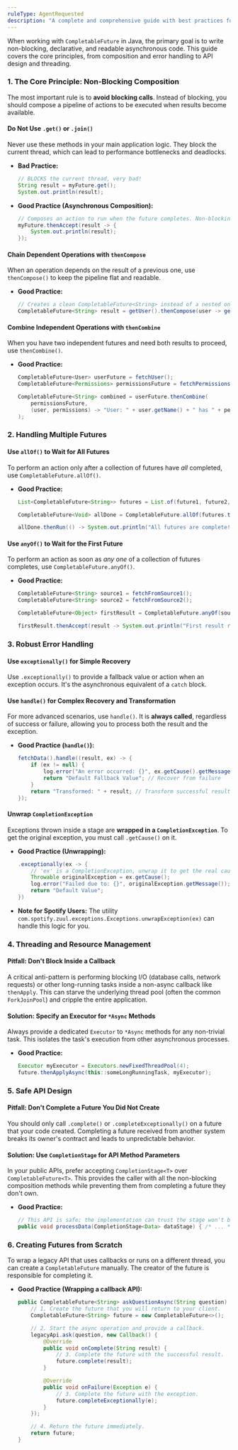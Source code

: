 ```yaml
---
ruleType: AgentRequested
description: "A complete and comprehensive guide with best practices for using Java's CompletableFuture."
---
```


When working with `CompletableFuture` in Java, the primary goal is to write non-blocking, declarative, and readable asynchronous code. This guide covers the core principles, from composition and error handling to API design and threading.

### 1. The Core Principle: Non-Blocking Composition

The most important rule is to **avoid blocking calls**. Instead of blocking, you should compose a pipeline of actions to be executed when results become available.

#### Do Not Use `.get()` or `.join()`

Never use these methods in your main application logic. They block the current thread, which can lead to performance bottlenecks and deadlocks.

- **Bad Practice:**

  ```java
  // BLOCKS the current thread, very bad!
  String result = myFuture.get();
  System.out.println(result);
  ```

- **Good Practice (Asynchronous Composition):**
  ```java
  // Composes an action to run when the future completes. Non-blocking.
  myFuture.thenAccept(result -> {
      System.out.println(result);
  });
  ```

#### Chain Dependent Operations with `thenCompose`

When an operation depends on the result of a previous one, use `thenCompose()` to keep the pipeline flat and readable.

- **Good Practice:**
  ```java
  // Creates a clean CompletableFuture<String> instead of a nested one.
  CompletableFuture<String> result = getUser().thenCompose(user -> getAddressFor(user));
  ```

#### Combine Independent Operations with `thenCombine`

When you have two independent futures and need both results to proceed, use `thenCombine()`.

- **Good Practice:**

  ```java
  CompletableFuture<User> userFuture = fetchUser();
  CompletableFuture<Permissions> permissionsFuture = fetchPermissions();

  CompletableFuture<String> combined = userFuture.thenCombine(
      permissionsFuture,
      (user, permissions) -> "User: " + user.getName() + " has " + permissions.getLevel()
  );
  ```

### 2. Handling Multiple Futures

#### Use `allOf()` to Wait for All Futures

To perform an action only after a collection of futures have _all_ completed, use `CompletableFuture.allOf()`.

- **Good Practice:**

  ```java
  List<CompletableFuture<String>> futures = List.of(future1, future2, future3);

  CompletableFuture<Void> allDone = CompletableFuture.allOf(futures.toArray(new CompletableFuture[0]));

  allDone.thenRun(() -> System.out.println("All futures are complete!"));
  ```

#### Use `anyOf()` to Wait for the First Future

To perform an action as soon as _any one_ of a collection of futures completes, use `CompletableFuture.anyOf()`.

- **Good Practice:**

  ```java
  CompletableFuture<String> source1 = fetchFromSource1();
  CompletableFuture<String> source2 = fetchFromSource2();

  CompletableFuture<Object> firstResult = CompletableFuture.anyOf(source1, source2);

  firstResult.thenAccept(result -> System.out.println("First result received: " + result));
  ```

### 3. Robust Error Handling

#### Use `exceptionally()` for Simple Recovery

Use `.exceptionally()` to provide a fallback value or action when an exception occurs. It's the asynchronous equivalent of a `catch` block.

#### Use `handle()` for Complex Recovery and Transformation

For more advanced scenarios, use `handle()`. It is **always called**, regardless of success or failure, allowing you to process both the result and the exception.

- **Good Practice (`handle()`):**
  ```java
  fetchData().handle((result, ex) -> {
      if (ex != null) {
          log.error("An error occurred: {}", ex.getCause().getMessage());
          return "Default Fallback Value"; // Recover from failure
      }
      return "Transformed: " + result; // Transform successful result
  });
  ```

#### Unwrap `CompletionException`

Exceptions thrown inside a stage are **wrapped in a `CompletionException`**. To get the original exception, you must call `.getCause()` on it.

- **Good Practice (Unwrapping):**
  ```java
  .exceptionally(ex -> {
      // 'ex' is a CompletionException, unwrap it to get the real cause.
      Throwable originalException = ex.getCause();
      log.error("Failed due to: {}", originalException.getMessage());
      return "Default Value";
  })
  ```
- **Note for Spotify Users:** The utility `com.spotify.zuul.exceptions.Exceptions.unwrapException(ex)` can handle this logic for you.

### 4. Threading and Resource Management

#### Pitfall: Don't Block Inside a Callback

A critical anti-pattern is performing blocking I/O (database calls, network requests) or other long-running tasks inside a non-async callback like `thenApply`. This can starve the underlying thread pool (often the common `ForkJoinPool`) and cripple the entire application.

#### Solution: Specify an Executor for `*Async` Methods

Always provide a dedicated `Executor` to `*Async` methods for any non-trivial task. This isolates the task's execution from other asynchronous processes.

- **Good Practice:**
  ```java
  Executor myExecutor = Executors.newFixedThreadPool(4);
  future.thenApplyAsync(this::someLongRunningTask, myExecutor);
  ```

### 5. Safe API Design

#### Pitfall: Don't Complete a Future You Did Not Create

You should only call `.complete()` or `.completeExceptionally()` on a future that your code created. Completing a future received from another system breaks its owner's contract and leads to unpredictable behavior.

#### Solution: Use `CompletionStage` for API Method Parameters

In your public APIs, prefer accepting `CompletionStage<T>` over `CompletableFuture<T>`. This provides the caller with all the non-blocking composition methods while preventing them from completing a future they don't own.

- **Good Practice:**
  ```java
  // This API is safe; the implementation can trust the stage won't be completed externally.
  public void processData(CompletionStage<Data> dataStage) { /* ... */ }
  ```

### 6. Creating Futures from Scratch

To wrap a legacy API that uses callbacks or runs on a different thread, you can create a `CompletableFuture` manually. The creator of the future is responsible for completing it.

- **Good Practice (Wrapping a callback API):**

  ```java
  public CompletableFuture<String> askQuestionAsync(String question) {
      // 1. Create the future that you will return to your client.
      CompletableFuture<String> future = new CompletableFuture<>();

      // 2. Start the async operation and provide a callback.
      legacyApi.ask(question, new Callback() {
          @Override
          public void onComplete(String result) {
              // 3. Complete the future with the successful result.
              future.complete(result);
          }

          @Override
          public void onFailure(Exception e) {
              // 3. Complete the future with the exception.
              future.completeExceptionally(e);
          }
      });

      // 4. Return the future immediately.
      return future;
  }
  ```
